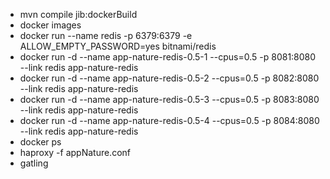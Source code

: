 * mvn compile jib:dockerBuild
* docker images
* docker run --name redis -p 6379:6379 -e ALLOW_EMPTY_PASSWORD=yes bitnami/redis
* docker run -d --name app-nature-redis-0.5-1 --cpus=0.5 -p 8081:8080 --link redis app-nature-redis
* docker run -d --name app-nature-redis-0.5-2 --cpus=0.5 -p 8082:8080 --link redis app-nature-redis
* docker run -d --name app-nature-redis-0.5-3 --cpus=0.5 -p 8083:8080 --link redis app-nature-redis
* docker run -d --name app-nature-redis-0.5-4 --cpus=0.5 -p 8084:8080 --link redis app-nature-redis
* docker ps
* haproxy -f appNature.conf
* gatling